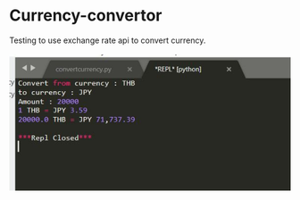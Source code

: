 # Currency-convertor
Testing to use exchange rate api to convert currency.<br><br>
![homepage](https://github.com/atthana/Currency-convertor/blob/master/Capture.JPG)
